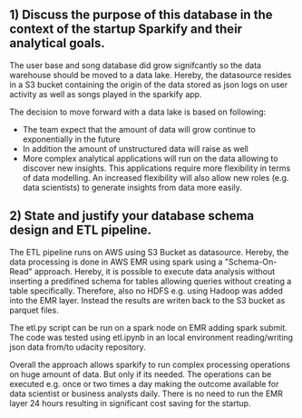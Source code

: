 ## 1) Discuss the purpose of this database in the context of the startup Sparkify and their analytical goals.

The user base and song database did grow signifcantly so the data warehouse should be moved to a data lake. Hereby, the datasource resides in a S3 bucket containing the origin of the data stored as json logs on user activity as well as songs played in the sparkify app. 

The decision to move forward with a data lake is based on following:
* The team expect that the amount of data will grow continue to exponentially in the future
* In addition the amount of unstructured data will raise as well
* More complex analytical applications will run on the data allowing to discover new insights. This applications require more flexibility in terms of data modelling. An increased flexibility will also allow new roles (e.g. data scientists) to generate insights from data more easily. 

## 2) State and justify your database schema design and ETL pipeline.

The ETL pipeline runs on AWS using S3 Bucket as datasource. Hereby, the data processing is done in AWS EMR using spark using a "Schema-On-Read" approach. Hereby, it is possible to execute data analysis without inserting a predifined schema for tables allowing queries without creating a table specifically. Therefore, also no HDFS e.g. using Hadoop was added into the EMR layer. Instead the results are writen back to the S3 bucket as parquet files.

The etl.py script can be run on a spark node on EMR adding spark submit. The code was tested using etl.ipynb in an local environment reading/writing json data from/to udacity repository.

Overall the approach allows sparkify to run complex processing operations on huge amount of data. But only if its needed. The operations can be executed e.g. once or two times a day making the outcome available for data scientist or business analysts daily. There is no need to run the EMR layer 24 hours resulting in significant cost saving for the startup. 



